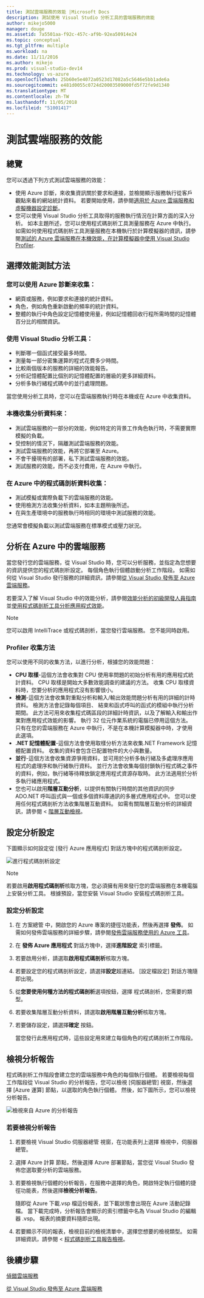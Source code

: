 ```yaml
---
title: 測試雲端服務的效能 |Microsoft Docs
description: 測試使用 Visual Studio 分析工具的雲端服務的效能
author: mikejo5000
manager: douge
ms.assetid: 7a5501aa-f92c-457c-af9b-92ea50914e24
ms.topic: conceptual
ms.tgt_pltfrm: multiple
ms.workload: na
ms.date: 11/11/2016
ms.author: mikejo
ms.prod: visual-studio-dev14
ms.technology: vs-azure
ms.openlocfilehash: 25b60e5e4072a0523d17082a5c5646e5bb1ade6a
ms.sourcegitcommit: e481d0055c0724d20003509000fd5f72fe9d1340
ms.translationtype: MT
ms.contentlocale: zh-TW
ms.lasthandoff: 11/05/2018
ms.locfileid: "51001417"
---
```

# <a name="testing-the-performance-of-a-cloud-service"></a>測試雲端服務的效能
## <a name="overview"></a>總覽
您可以透過下列方式測試雲端服務的效能：

* 使用 Azure 診斷，來收集資訊關於要求和連接，並檢閱顯示服務執行從客戶觀點來看的網站統計資料。 若要開始使用，請參閱[適用於 Azure 雲端服務和虛擬機器設定診斷](http://go.microsoft.com/fwlink/p/?LinkId=623009)。
* 您可以使用 Visual Studio 分析工具取得的服務執行情況在計算方面的深入分析。 如本主題所述，您可以使用程式碼剖析工具測量服務在 Azure 中執行。 如需如何使用程式碼剖析工具測量服務在本機執行於計算模擬器的資訊，請參閱[測試的 Azure 雲端服務在本機效能，在計算模擬器中使用 Visual Studio Profiler](http://go.microsoft.com/fwlink/p/?LinkId=262845).

## <a name="choosing-a-performance-testing-method"></a>選擇效能測試方法
### <a name="use-azure-diagnostics-to-collect"></a>您可以使用 Azure 診斷來收集：
* 網頁或服務，例如要求和連接的統計資料。
* 角色，例如角色重新啟動的頻率的統計資料。
* 整體的執行中角色設定記憶體使用量，例如記憶體回收行程所需時間的記憶體百分比的相關資訊。

### <a name="use-the-visual-studio-profiler-to"></a>使用 Visual Studio 分析工具：
* 判斷哪一個函式接受最多時間。
* 測量每一部分密集運算的程式花費多少時間。
* 比較兩個版本的服務的詳細的效能報告。
* 分析記憶體配置比個別的記憶體配置的層級的更多詳細資料。
* 分析多執行緒程式碼中的並行處理問題。

當您使用分析工具時，您可以在雲端服務執行時在本機或在 Azure 中收集資料。

### <a name="collect-profiling-data-locally-to"></a>本機收集分析資料來：
* 測試雲端服務的一部分的效能，例如特定的背景工作角色執行時，不需要實際模擬的負載。
* 受控制的情況下，隔離測試雲端服務的效能。
* 測試雲端服務的效能，再將它部署至 Azure。
* 不會干擾現有的部署，私下測試雲端服務的效能。
* 測試服務的效能，而不必支付費用，在 Azure 中執行。

### <a name="collect-profiling-data-in-azure-to"></a>在 Azure 中的程式碼剖析資料收集：
* 測試模擬或實際負載下的雲端服務的效能。
* 使用檢測方法收集分析資料，如本主題稍後所述。
* 在與生產環境中的服務執行時相同的環境中測試服務的效能。

您通常會模擬負載以測試雲端服務在標準模式或壓力狀況。

## <a name="profiling-a-cloud-service-in-azure"></a>分析在 Azure 中的雲端服務
當您發行您的雲端服務，從 Visual Studio 時，您可以分析服務，並指定為您想要的資訊提供您的程式碼剖析設定。 每個角色執行個體啟動分析工作階段。 如需如何從 Visual Studio 發行服務的詳細資訊，請參閱[從 Visual Studio 發佈至 Azure 雲端服務](https://msdn.microsoft.com/library/azure/ee460772.aspx)。

若要深入了解 Visual Studio 中的效能分析，請參閱[效能分析的初級開發人員指南](https://msdn.microsoft.com/library/azure/ms182372.aspx)並[使用程式碼剖析工具分析應用程式效能](https://msdn.microsoft.com/library/azure/z9z62c29.aspx)。

> [!NOTE]
> 您可以啟用 IntelliTrace 或程式碼剖析，當您發行雲端服務。 您不能同時啟用。
> 
> 

### <a name="profiler-collection-methods"></a>Profiler 收集方法
您可以使用不同的收集方法，以進行分析，根據您的效能問題：

* **CPU 取樣**-這個方法會收集對 CPU 使用率問題的初始分析有用的應用程式統計資料。 CPU 取樣是開始大多數效能調查的建議的方法。 收集 CPU 取樣資料時，您要分析的應用程式沒有影響很小。
* **檢測**-這個方法會收集對重點分析和輸入/輸出效能問題分析有用的詳細的計時資料。 檢測方法會記錄每個項目、 結束和函式呼叫的函式的模組中執行分析期間。 此方法可用來收集程式碼區段的詳細計時資訊，以及了解輸入和輸出作業對應用程式效能的影響。 執行 32 位元作業系統的電腦已停用這個方法。 只有在您的雲端服務在 Azure 中執行，不是在本機計算模擬器中時，才使用此選項。
* **.NET 記憶體配置**-這個方法會使用取樣分析方法來收集.NET Framework 記憶體配置資料。 收集的資料會包含已配置物件的大小與數量。
* **並行**-這個方法會收集資源爭用資料，並可用於分析多執行緒及多處理序應用程式的處理序和執行緒執行資料。 並行方法會收集每個封鎖執行程式碼之事件的資料，例如，執行緒等待釋放鎖定應用程式資源存取時。 此方法適用於分析多執行緒應用程式。
* 您也可以啟用**階層互動分析**，以提供有關執行時間的其他資訊的同步 ADO.NET 呼叫函式與一個或多個資料庫通訊的多層式應用程式中。 您可以使用任何程式碼剖析方法收集階層互動資料。 如需有關階層互動分析的詳細資訊，請參閱 <<c0> [ 階層互動檢視](https://msdn.microsoft.com/library/azure/dd557764.aspx)。

## <a name="configuring-profiling-settings"></a>設定分析設定
下圖顯示如何設定從 [發行 Azure 應用程式] 對話方塊中的程式碼剖析設定。

![進行程式碼剖析設定](./media/vs-azure-tools-performance-profiling-cloud-services/IC526984.png)

> [!NOTE]
> 若要啟用**啟用程式碼剖析**核取方塊，您必須擁有用來發行您的雲端服務在本機電腦上安裝分析工具。 根據預設，當您安裝 Visual Studio 安裝程式碼剖析工具。
> 
> 

### <a name="to-configure-profiling-settings"></a>設定分析設定
1. 在 方案總管 中，開啟您的 Azure 專案的捷徑功能表，然後再選擇 **發佈**。 如需如何發佈雲端服務的詳細步驟，請參閱[發佈雲端服務使用的 Azure 工具](http://go.microsoft.com/fwlink/p?LinkId=623012)。
2. 在 **發佈 Azure 應用程式** 對話方塊中，選擇**進階設定** 索引標籤。
3. 若要啟用分析，請選取**啟用程式碼剖析**核取方塊。
4. 若要設定您的程式碼剖析設定，請選擇**設定**超連結。 [設定檔設定] 對話方塊隨即出現。
5. 從**您要使用何種方法的程式碼剖析**選項按鈕，選擇 程式碼剖析，您需要的類型。
6. 若要收集階層互動分析資料，請選取**啟用階層互動分析**核取方塊。
7. 若要儲存設定，請選擇**確定** 按鈕。
   
    當您發行此應用程式時，這些設定用來建立每個角色的程式碼剖析工作階段。

## <a name="viewing-profiling-reports"></a>檢視分析報告
程式碼剖析工作階段會建立您的雲端服務中角色的每個執行個體。 若要檢視每個工作階段從 Visual Studio 的分析報告，您可以檢視 [伺服器總管] 視窗，然後選擇 [Azure 運算] 節點，以選取的角色執行個體。 然後，如下圖所示，您可以檢視分析報告。

![檢視來自 Azure 的分析報告](./media/vs-azure-tools-performance-profiling-cloud-services/IC748914.png)

### <a name="to-view-profiling-reports"></a>若要檢視分析報告
1. 若要檢視 Visual Studio 伺服器總管 視窗，在功能表列上選擇  檢視中，伺服器總管。
2. 選擇 Azure 計算 節點，然後選擇 Azure 部署節點，當您從 Visual Studio 發佈您選取要分析的雲端服務。
3. 若要檢視執行個體的分析報告，在服務中選擇的角色，開啟特定執行個體的捷徑功能表，然後選擇**檢視分析報告**。
   
    隨即從 Azure 下載.vsp 檔這份報表，並下載狀態會出現在 Azure 活動記錄檔。 當下載完成時，分析報告會顯示的索引標籤中名為 Visual Studio 的編輯器<Role name> *<Instance Number>* <identifier>.vsp。 報表的摘要資料隨即出現。
4. 若要顯示不同的報表，檢視目前的檢視清單中，選擇您想要的檢視類型。 如需詳細資訊，請參閱 <<c0> [ 程式碼剖析工具報告檢視](https://msdn.microsoft.com/library/azure/bb385755.aspx)。

## <a name="next-steps"></a>後續步驟
[偵錯雲端服務](https://msdn.microsoft.com/library/azure/ee405479.aspx)

[從 Visual Studio 發佈至 Azure 雲端服務](https://msdn.microsoft.com/library/azure/ee460772.aspx)

